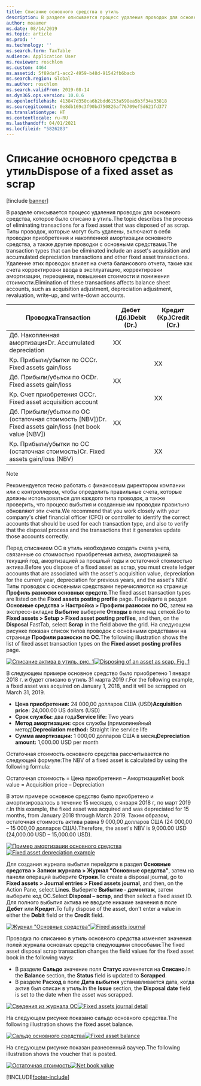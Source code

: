 ```yaml
---
title: Списание основного средства в утиль
description: В разделе описывается процесс удаления проводок для основного средства, которое было списано в утиль.
author: moaamer
ms.date: 08/14/2019
ms.topic: article
ms.prod: ''
ms.technology: ''
ms.search.form: TaxTable
audience: Application User
ms.reviewer: roschlom
ms.custom: 4464
ms.assetid: 5f89daf1-acc2-4959-b48d-91542fb6bacb
ms.search.region: Global
ms.author: roschlom
ms.search.validFrom: 2019-08-14
ms.dyn365.ops.version: 10.0.6
ms.openlocfilehash: 413847d350ca6b2bdd6153a598ea5b3f34a33818
ms.sourcegitcommit: 0e8db169c3f90bd750826af76709ef5d621fd377
ms.translationtype: HT
ms.contentlocale: ru-RU
ms.lasthandoff: 04/01/2021
ms.locfileid: "5826283"
---
```

# <a name="dispose-of-a-fixed-asset-as-scrap"></a><span data-ttu-id="b19f9-103">Списание основного средства в утиль</span><span class="sxs-lookup"><span data-stu-id="b19f9-103">Dispose of a fixed asset as scrap</span></span>

[!include [banner](../includes/banner.md)]

<span data-ttu-id="b19f9-104">В разделе описывается процесс удаления проводок для основного средства, которое было списано в утиль.</span><span class="sxs-lookup"><span data-stu-id="b19f9-104">The topic describes the process of eliminating transactions for a fixed asset that was disposed of as scrap.</span></span> <span data-ttu-id="b19f9-105">Типы проводок, которые могут быть удалены, включают в себя проводки приобретения и накопленной амортизации основного средства, а также другие проводки с основными средствами.</span><span class="sxs-lookup"><span data-stu-id="b19f9-105">The transaction types that can be eliminated include an asset's acquisition and accumulated depreciation transactions and other fixed asset transactions.</span></span> <span data-ttu-id="b19f9-106">Удаление этих проводок влияет на счета балансового отчета, такие как счета корректировки ввода в эксплуатацию, корректировки амортизации, переоценки, повышения стоимости и понижения стоимости.</span><span class="sxs-lookup"><span data-stu-id="b19f9-106">Elimination of these transactions affects balance sheet accounts, such as acquisition adjustment, depreciation adjustment, revaluation, write-up, and write-down accounts.</span></span>

| <span data-ttu-id="b19f9-107">Проводка</span><span class="sxs-lookup"><span data-stu-id="b19f9-107">Transaction</span></span>                                         | <span data-ttu-id="b19f9-108">Дебет (Дб.)</span><span class="sxs-lookup"><span data-stu-id="b19f9-108">Debit (Dr.)</span></span> | <span data-ttu-id="b19f9-109">Кредит (Кр.)</span><span class="sxs-lookup"><span data-stu-id="b19f9-109">Credit (Cr.)</span></span> |
|-----------------------------------------------------|-------------|--------------|
| <span data-ttu-id="b19f9-110">Дб. Накопленная амортизация</span><span class="sxs-lookup"><span data-stu-id="b19f9-110">Dr. Accumulated depreciation</span></span>                        | <span data-ttu-id="b19f9-111">Х</span><span class="sxs-lookup"><span data-stu-id="b19f9-111">X</span></span>           |              |
| <span data-ttu-id="b19f9-112">Кр. Прибыли/убытки по ОС</span><span class="sxs-lookup"><span data-stu-id="b19f9-112">Cr. Fixed assets gain/loss</span></span>                          |             | <span data-ttu-id="b19f9-113">Х</span><span class="sxs-lookup"><span data-stu-id="b19f9-113">X</span></span>            |
| <span data-ttu-id="b19f9-114">Дб. Прибыли/убытки по ОС</span><span class="sxs-lookup"><span data-stu-id="b19f9-114">Dr. Fixed assets gain/loss</span></span>                          | <span data-ttu-id="b19f9-115">Х</span><span class="sxs-lookup"><span data-stu-id="b19f9-115">X</span></span>           |              |
| <span data-ttu-id="b19f9-116">Кр. Счет приобретения ОС</span><span class="sxs-lookup"><span data-stu-id="b19f9-116">Cr. Fixed asset acquisition account</span></span>                 |             | <span data-ttu-id="b19f9-117">Х</span><span class="sxs-lookup"><span data-stu-id="b19f9-117">X</span></span>            |
| <span data-ttu-id="b19f9-118">Дб. Прибыли/убытки по ОС (остаточная стоимость \[NBV\])</span><span class="sxs-lookup"><span data-stu-id="b19f9-118">Dr. Fixed assets gain/loss (net book value \[NBV\])</span></span> | <span data-ttu-id="b19f9-119">Х</span><span class="sxs-lookup"><span data-stu-id="b19f9-119">X</span></span>           |              |
| <span data-ttu-id="b19f9-120">Кр. Прибыли/убытки по ОС (остаточная стоимость)</span><span class="sxs-lookup"><span data-stu-id="b19f9-120">Cr. Fixed assets gain/loss (NBV)</span></span>                    |             | <span data-ttu-id="b19f9-121">Х</span><span class="sxs-lookup"><span data-stu-id="b19f9-121">X</span></span>            |

> [!NOTE]
> <span data-ttu-id="b19f9-122">Рекомендуется тесно работать с финансовым директором компании или с контроллером, чтобы определить правильные счета, которые должны использоваться для каждого типа проводок, а также проверить, что процесс выбытия и созданные им проводки правильно обновляют эти счета.</span><span class="sxs-lookup"><span data-stu-id="b19f9-122">We recommend that you work closely with your company's chief financial officer (CFO) or controller to identify the correct accounts that should be used for each transaction type, and also to verify that the disposal process and the transactions that it generates update those accounts correctly.</span></span>

<span data-ttu-id="b19f9-123">Перед списанием ОС в утиль необходимо создать счета учета, связанные со стоимостью приобретения актива, амортизацией за текущий год, амортизацией за прошлый годы и остаточной стоимостью актива.</span><span class="sxs-lookup"><span data-stu-id="b19f9-123">Before you dispose of a fixed asset as scrap, you must create ledger accounts that are associated with the asset's acquisition value, depreciation for the current year, depreciation for previous years, and the asset's NBV.</span></span> <span data-ttu-id="b19f9-124">Типы проводок с основными средствами перечисляются на странице **Профиль разноски основных средств**.</span><span class="sxs-lookup"><span data-stu-id="b19f9-124">The fixed asset transaction types are listed on the **Fixed assets posting profile** page.</span></span> <span data-ttu-id="b19f9-125">Перейдите в раздел **Основные средства \> Настройка \> Профили разноски по ОС**, затем на экспресс-вкладке **Выбытие** выберите **Отходы** в поле над сеткой.</span><span class="sxs-lookup"><span data-stu-id="b19f9-125">Go to **Fixed assets \> Setup \> Fixed asset posting profiles**, and then, on the **Disposal** FastTab, select **Scrap** in the field above the grid.</span></span> <span data-ttu-id="b19f9-126">На следующем рисунке показан список типов проводок с основными средствами на странице **Профили разноски по ОС**.</span><span class="sxs-lookup"><span data-stu-id="b19f9-126">The following illustration shows the list of fixed asset transaction types on the **Fixed asset posting profiles** page.</span></span>


<span data-ttu-id="b19f9-127">[![Списание актива в утиль, рис. 1](./media/Fixed_asset_Disposal_scrap_scenario_1.png)](./media/Fixed_asset_Disposal_scrap_scenario_1.png)</span><span class="sxs-lookup"><span data-stu-id="b19f9-127">[![Disposing of an asset as scap, Fig. 1](./media/Fixed_asset_Disposal_scrap_scenario_1.png)](./media/Fixed_asset_Disposal_scrap_scenario_1.png)</span></span>

<span data-ttu-id="b19f9-128">В следующем примере основное средство было приобретено 1 января 2018 г. и будет списано в утиль 31 марта 2019 г.</span><span class="sxs-lookup"><span data-stu-id="b19f9-128">For the following example, a fixed asset was acquired on January 1, 2018, and it will be scrapped on March 31, 2019.</span></span>

- <span data-ttu-id="b19f9-129">**Цена приобретения:** 24 000,00 долларов США (USD)</span><span class="sxs-lookup"><span data-stu-id="b19f9-129">**Acquisition price:** 24,000.00 US dollars (USD)</span></span>
- <span data-ttu-id="b19f9-130">**Срок службы:** два года</span><span class="sxs-lookup"><span data-stu-id="b19f9-130">**Service life:** Two years</span></span>
- <span data-ttu-id="b19f9-131">**Метод амортизации:** срок службы (прямолинейный метод)</span><span class="sxs-lookup"><span data-stu-id="b19f9-131">**Depreciation method:** Straight line service life</span></span>
- <span data-ttu-id="b19f9-132">**Сумма амортизации:** 1 000,00 долларов США в месяц</span><span class="sxs-lookup"><span data-stu-id="b19f9-132">**Depreciation amount:** 1,000.00 USD per month</span></span>

<span data-ttu-id="b19f9-133">Остаточная стоимость основного средства рассчитывается по следующей формуле:</span><span class="sxs-lookup"><span data-stu-id="b19f9-133">The NBV of a fixed asset is calculated by using the following formula:</span></span>

<span data-ttu-id="b19f9-134">Остаточная стоимость = Цена приобретения – Амортизация</span><span class="sxs-lookup"><span data-stu-id="b19f9-134">Net book value = Acquisition price – Depreciation</span></span>

<span data-ttu-id="b19f9-135">В этом примере основное средство было приобретено и амортизировалось в течение 15 месяцев, с января 2018 г, по март 2019 г.</span><span class="sxs-lookup"><span data-stu-id="b19f9-135">In this example, the fixed asset was acquired and was depreciated for 15 months, from January 2018 through March 2019.</span></span> <span data-ttu-id="b19f9-136">Таким образом, остаточная стоимость актива равна 9 000,00 долларов США (24 000,00 – 15 000,00 долларов США).</span><span class="sxs-lookup"><span data-stu-id="b19f9-136">Therefore, the asset's NBV is 9,000.00 USD (24,000.00 USD – 15,000.00 USD).</span></span>

<span data-ttu-id="b19f9-137">[![Пример амортизации основного средства](./media/Fixed_asset_Disposal_scrap_scenario_2.png)](./media/Fixed_asset_Disposal_scrap_scenario_2.png)</span><span class="sxs-lookup"><span data-stu-id="b19f9-137">[![Fixed asset depreciation example](./media/Fixed_asset_Disposal_scrap_scenario_2.png)](./media/Fixed_asset_Disposal_scrap_scenario_2.png)</span></span>


<span data-ttu-id="b19f9-138">Для создания журнала выбытия перейдите в раздел **Основные средства \> Записи журнала \> Журнал "Основные средства"**, затем на панели операций выберите **Строки**.</span><span class="sxs-lookup"><span data-stu-id="b19f9-138">To create a disposal journal, go to **Fixed assets \> Journal entries \> Fixed assets journal**, and then, on the Action Pane, select **Lines**.</span></span> <span data-ttu-id="b19f9-139">Выберите **Выбытие - демонтаж**, затем выберите код ОС.</span><span class="sxs-lookup"><span data-stu-id="b19f9-139">Select **Disposal – scrap**, and then select a fixed asset ID.</span></span> <span data-ttu-id="b19f9-140">Для полного выбытия актива не вводите никакие значения в поле **Дебет** или **Кредит**.</span><span class="sxs-lookup"><span data-stu-id="b19f9-140">To fully dispose of the asset, don't enter a value in either the **Debit** field or the **Credit** field.</span></span>

<span data-ttu-id="b19f9-141">[![Журнал "Основные средства"](./media/Fixed_asset_Disposal_scrap_scenario_3.png)](./media/Fixed_asset_Disposal_scrap_scenario_3.png)</span><span class="sxs-lookup"><span data-stu-id="b19f9-141">[![Fixed assets journal](./media/Fixed_asset_Disposal_scrap_scenario_3.png)](./media/Fixed_asset_Disposal_scrap_scenario_3.png)</span></span>

<span data-ttu-id="b19f9-142">Проводка по списанию в утиль основного средства изменяет значения полей журнала основных средств следующими способами:</span><span class="sxs-lookup"><span data-stu-id="b19f9-142">The fixed asset disposal scrap transaction changes the field values for the fixed asset book in the following ways:</span></span>

- <span data-ttu-id="b19f9-143">В разделе **Сальдо** значение поля **Статус** изменяется на **Списано**.</span><span class="sxs-lookup"><span data-stu-id="b19f9-143">In the **Balance** section, the **Status** field is updated to **Scrapped**.</span></span>
- <span data-ttu-id="b19f9-144">В разделе **Расход** в поле **Дата выбытия** устанавливается дата, когда актив был списан в утиль.</span><span class="sxs-lookup"><span data-stu-id="b19f9-144">In the **Issue** section, the **Disposal date** field is set to the date when the asset was scrapped.</span></span>

<span data-ttu-id="b19f9-145">[![Сведения из журнала ОС](./media/Fixed_asset_Disposal_scrap_scenario_4.png)](./media/Fixed_asset_Disposal_scrap_scenario_4.png)</span><span class="sxs-lookup"><span data-stu-id="b19f9-145">[![Fixed assets journal detail](./media/Fixed_asset_Disposal_scrap_scenario_4.png)](./media/Fixed_asset_Disposal_scrap_scenario_4.png)</span></span>

<span data-ttu-id="b19f9-146">На следующем рисунке показано сальдо основного средства.</span><span class="sxs-lookup"><span data-stu-id="b19f9-146">The following illustration shows the fixed asset balance.</span></span>

<span data-ttu-id="b19f9-147">[![Сальдо основного средства](./media/Fixed_asset_Disposal_scrap_scenario_5.png)](./media/Fixed_asset_Disposal_scrap_scenario_5.png)</span><span class="sxs-lookup"><span data-stu-id="b19f9-147">[![Fixed asset balance](./media/Fixed_asset_Disposal_scrap_scenario_5.png)](./media/Fixed_asset_Disposal_scrap_scenario_5.png)</span></span>

<span data-ttu-id="b19f9-148">На следующем рисунке показан разнесенный ваучер.</span><span class="sxs-lookup"><span data-stu-id="b19f9-148">The following illustration shows the voucher that is posted.</span></span>

<span data-ttu-id="b19f9-149">[![Остаточная стоимость](./media/Fixed_asset_Disposal_scrap_scenario_6.png)](./media/Fixed_asset_Disposal_scrap_scenario_6.png)</span><span class="sxs-lookup"><span data-stu-id="b19f9-149">[![Net book value](./media/Fixed_asset_Disposal_scrap_scenario_6.png)](./media/Fixed_asset_Disposal_scrap_scenario_6.png)</span></span>


[!INCLUDE[footer-include](../../includes/footer-banner.md)]